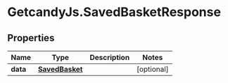 # GetcandyJs.SavedBasketResponse

## Properties

Name | Type | Description | Notes
------------ | ------------- | ------------- | -------------
**data** | [**SavedBasket**](SavedBasket.md) |  | [optional] 


